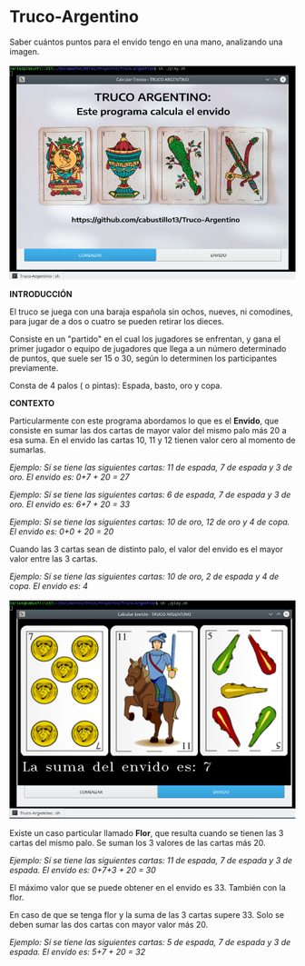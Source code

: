 # Truco-Argentino
Saber cuántos puntos para el envido tengo en una mano, analizando una imagen.

![Programa principal](https://github.com/cabustillo13/Truco-Argentino/blob/master/Ejemplo/Screenshot0.png)

**INTRODUCCIÓN**

El truco se juega con una baraja española sin ochos, nueves, ni comodines, para jugar de a dos o cuatro se pueden retirar los dieces. 

Consiste en un "partido" en el cual los jugadores se enfrentan, y gana el primer jugador o equipo de jugadores que llega a un número determinado de puntos, que suele ser 15 o 30, según lo determinen los participantes previamente. 

Consta de 4 palos ( o pintas): Espada, basto, oro y copa.

**CONTEXTO**

Particularmente con este programa abordamos lo que es el **Envido**, que consiste en sumar las dos cartas de mayor valor del mismo palo más 20 a esa suma. En el envido las cartas 10, 11 y 12 tienen valor cero al momento de sumarlas. 

_Ejemplo: Sí se tiene las siguientes cartas: 11 de espada, 7 de espada y 3 de oro. El envido es: 0+7 + 20 = 27_

_Ejemplo: Sí se tiene las siguientes cartas: 6 de espada, 7 de espada y 3 de oro. El envido es: 6+7 + 20 = 33_

_Ejemplo: Sí se tiene las siguientes cartas: 10 de oro, 12 de oro y 4 de copa. El envido es: 0+0 + 20 = 20_

Cuando las 3 cartas sean de distinto palo, el valor del envido es el mayor valor entre las 3 cartas.

_Ejemplo: Sí se tiene las siguientes cartas: 10 de oro, 2 de espada y 4 de copa. El envido es: 4_

![Envido](https://github.com/cabustillo13/Truco-Argentino/blob/master/Ejemplo/Screenshot2.png)

Existe un caso particular llamado **Flor**, que resulta cuando se tienen las 3 cartas del mismo palo. Se suman los 3 valores de las cartas más 20.

_Ejemplo: Sí se tiene las siguientes cartas: 11 de espada, 7 de espada y 3 de espada. El envido es: 0+7+3 + 20 = 30_

El máximo valor que se puede obtener en el envido es 33. También con la flor. 

En caso de que se tenga flor y la suma de las 3 cartas supere 33. Solo se deben sumar las dos cartas con mayor valor más 20.

_Ejemplo: Sí se tiene las siguientes cartas: 5 de espada, 7 de espada y 3 de espada. El envido es: 5+7 + 20 = 32_
